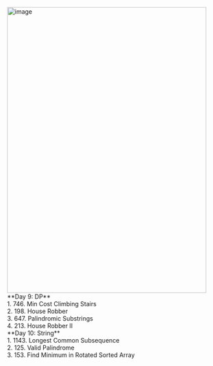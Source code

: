 <img width="465" height="666" alt="image" src="https://github.com/user-attachments/assets/a3cb77dd-50b5-444f-82c6-71e196a4ed82" />
</br>
**Day 9: DP** </br>
1. 746. Min Cost Climbing Stairs  </br>
2. 198. House Robber </br>
3. 647. Palindromic Substrings </br>
4. 213. House Robber II </br>
**Day 10: String** </br>
1. 1143. Longest Common Subsequence  </br>
2. 125. Valid Palindrome</br>
3. 153. Find Minimum in Rotated Sorted Array</br>




